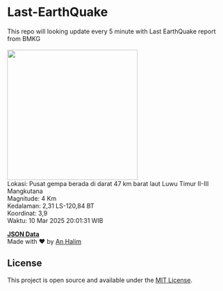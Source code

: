 # Last-EarthQuake
This repo will looking update every 5 minute with Last EarthQuake report from BMKG
<br>
<br>
<img src="undefined" width="300"/>
<br>
Lokasi: Pusat gempa berada di darat 47 km barat laut Luwu Timur  II-III Mangkutana <br>
Magnitude: 4 Km <br>
Kedalaman: 2,31 LS-120,84 BT <br>
Koordinat: 3,9 <br>
Waktu: 10 Mar 2025 20:01:31 WIB <br>

<a href="./data/data.json">**JSON Data**</a>
<br>
Made with ❤️ by <a href="https://github.com/an-halim">An Halim</a>
## License

This project is open source and available under the [MIT License](LICENSE).
